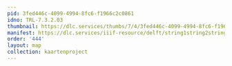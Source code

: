 ```yaml
---
pid: 3fed446c-4099-4994-8fc6-f1966c2c0861
idno: TRL-7.3.2.03
thumbnail: https://dlc.services/thumbs/7/4/3fed446c-4099-4994-8fc6-f1966c2c0861/full/400,339/0/default.jpg
manifest: https://dlc.services/iiif-resource/delft/string1string2string3/kaartenproject-2007/TRL-7.3.2.03
order: '444'
layout: map
collection: kaartenproject
---
```

